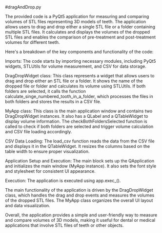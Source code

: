 #dragAndDrop.py

The provided code is a PyQt5 application for measuring and comparing volumes of STL files representing 3D models of teeth. The application allows users to drag and drop either a single STL file or a folder containing multiple STL files. It calculates and displays the volumes of the dropped STL files and enables the comparison of pre-treatment and post-treatment volumes for different teeth.

Here's a breakdown of the key components and functionality of the code:

Imports: The code starts by importing necessary modules, including PyQt5 widgets, STLUtils for volume measurement, and CSV for data storage.

DragDropWidget class: This class represents a widget that allows users to drag and drop either an STL file or a folder. It shows the name of the dropped file or folder and calculates its volume using STLUtils. If both folders are selected, it calls the function calculate_singe_numbered_tooth_in_a_folder, which processes the files in both folders and stores the results in a CSV file.

MyApp class: This class is the main application window and contains two DragDropWidget instances. It also has a QLabel and a QTableWidget to display volume information. The checkBothFoldersSelected function is called to check if both folders are selected and trigger volume calculation and CSV file loading accordingly.

CSV Data Loading: The load_csv function reads the data from the CSV file and displays it in the QTableWidget. It resizes the columns based on the table width to ensure proper visualization.

Application Setup and Execution: The main block sets up the QApplication and initializes the main window (MyApp instance). It also sets the font style and stylesheet for consistent UI appearance.

Execution: The application is executed using app.exec_().

The main functionality of the application is driven by the DragDropWidget class, which handles the drag and drop events and measures the volumes of the dropped STL files. The MyApp class organizes the overall UI layout and data visualization.

Overall, the application provides a simple and user-friendly way to measure and compare volumes of 3D models, making it useful for dental or medical applications that involve STL files of teeth or other objects.
